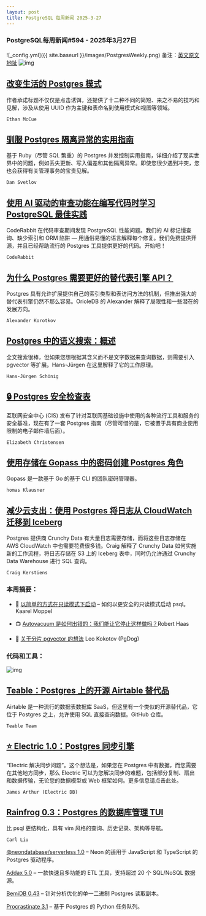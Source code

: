 ```yaml
---
layout: post
title: PostgreSQL 每周新闻 2025-3-27
---
```

### PostgreSQL每周新闻#594 - 2025年3月27日
![_config.yml]({{ site.baseurl }}/images/PostgresWeekly.png)
备注：[英文原文地址](https://postgresweekly.com/issues/594)
![img](https://res.cloudinary.com/cpress/image/upload/w_1280,e_sharpen:60,q_auto/whmicx3cy8lfssghbvql.jpg)
## [改变生活的 Postgres 模式](https://postgresweekly.com/link/167370/web)
作者承诺标题不仅仅是点击诱饵，还提供了十二种不同的简短、来之不易的技巧和见解，涉及从使用 UUID 作为主键和表命名到使用模式和视图等领域。

`Ethan McCue`

## [驯服 Postgres 隔离异常的实用指南](https://postgresweekly.com/link/167096/web)
基于 Ruby（尽管 SQL 繁重）的 Postgres 并发控制实用指南，详细介绍了现实世界中的问题，例如丢失更新、写入偏差和其他隔离异常。即使您很少遇到冲突，您也会获得有关管理事务的宝贵见解。


`Dan Svetlov`
## [使用 AI 驱动的审查功能在编写代码时学习 PostgreSQL 最佳实践](https://postgresweekly.com/link/167369/web)
CodeRabbit 在代码审查期间发现 PostgreSQL 性能问题。我们的 AI 标记慢查询、缺少索引和 ORM 陷阱 — 用通俗易懂的语言解释每个修复。我们免费提供开源，并且已经帮助流行的 Postgres 工具提供更好的代码。开始吧！


`CodeRabbit   `
## [为什么 Postgres 需要更好的替代表引擎 API？](https://postgresweekly.com/link/167372/web)
Postgres 具有允许扩展提供自己的索引类型和表访问方法的机制，但推出强大的替代表引擎仍然不那么容易。OrioleDB 的 Alexander 解释了局限性和一些潜在的发展方向。


`Alexander Korotkov `
## [Postgres 中的语义搜索：概述](https://postgresweekly.com/link/167373/web)
全文搜索很棒，但如果您想根据其含义而不是文字数据来查询数据，则需要引入 pgvector 等扩展。Hans-Jürgen 在这里解释了它的工作原理。


`Hans-Jürgen Schönig`
## [🔒 Postgres 安全检查表](https://postgresweekly.com/link/167374/web)
互联网安全中心 (CIS) 发布了针对互联网基础设施中使用的各种流行工具和服务的安全基准，现在有了一套 Postgres 指南（尽管可惜的是，它被置于具有商业使用限制的电子邮件墙后面）。


`Elizabeth Christensen`
## [使用存储在 Gopass 中的密码创建 Postgres 角色](https://postgresweekly.com/link/167376/web)
Gopass 是一款基于 Go 的基于 CLI 的团队密码管理器。


`homas Klausner`
## [减少云支出：使用 Postgres 将日志从 CloudWatch 迁移到 Iceberg](https://postgresweekly.com/link/167378/web)
Postgres 提供商 Crunchy Data 有大量日志需要存储，而将这些日志存储在 AWS CloudWatch 中也需要花费很多钱。Craig 解释了 Crunchy Data 如何实施新的工作流程，将日志存储在 S3 上的 Iceberg 表中，同时仍允许通过 Crunchy Data Warehouse 进行 SQL 查询。


`Craig Kerstiens`
### 本周摘要：

* 📄 [以简单的方式在只读模式下启动](https://postgresweekly.com/link/167379/web) – 如何以更安全的只读模式启动 psql。Kaarel Moppel

* 📺 [Autovacuum 是如何出错的：我们能让它停止这样做吗？](https://postgresweekly.com/link/167380/web)Robert Haas

* 📄 [关于分片 pgvector 的想法](https://postgresweekly.com/link/167381/web) Leo Kokotov (PgDog)

### 代码和工具：

![img](https://res.cloudinary.com/cpress/image/upload/w_1280,e_sharpen:60,q_auto/ekl8zdyxyhf9z4mjfbyp.jpg)

## [Teable：Postgres 上的开源 Airtable 替代品](https://postgresweekly.com/link/167382/web)
Airtable 是一种流行的数据表数据库 SaaS，但这里有一个类似的开源替代品，它位于 Postgres 之上，允许使用 SQL 直接查询数据。GitHub 仓库。

`Teable Team`
## [⭐ Electric 1.0：Postgres 同步引擎](https://postgresweekly.com/link/167389/web)
“Electric 解决同步问题”。这个想法是，如果您在 Postgres 中有数据，而您需要在其他地方同步，那么 Electric 可以为您解决同步的难题，包括部分复制、扇出和数据传输，无论您的数据模型或 Web 框架如何。更多信息请点击此处。

`James Arthur (Electric DB)`
## [Rainfrog 0.3：Postgres 的数据库管理 TUI](https://postgresweekly.com/link/167384/web)
比 psql 更结构化，具有 vim 风格的查询、历史记录、架构等导航。

`Carl Liu`

[@neondatabase/serverless 1.0](https://postgresweekly.com/link/167385/web) – Neon 的适用于 JavaScript 和 TypeScript 的 Postgres 驱动程序。

[Addax 5.0](https://postgresweekly.com/link/167386/web) – 一款快速且多功能的 ETL 工具，支持超过 20 个 SQL/NoSQL 数据源。

[BemiDB 0.43](https://postgresweekly.com/link/167387/web) – 针对分析优化的单一二进制 Postgres 读取副本。

[Procrastinate 3.1](https://postgresweekly.com/link/167388/web) – 基于 Postgres 的 Python 任务队列。